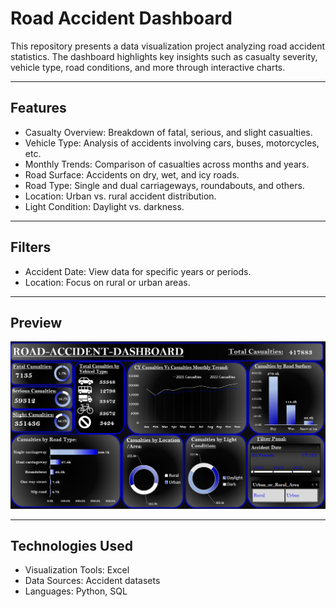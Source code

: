 # Road Accident Dashboard

This repository presents a data visualization project analyzing road accident statistics. The dashboard highlights key insights such as casualty severity, vehicle type, road conditions, and more through interactive charts.

---

## Features

- Casualty Overview: Breakdown of fatal, serious, and slight casualties.
- Vehicle Type: Analysis of accidents involving cars, buses, motorcycles, etc.
- Monthly Trends: Comparison of casualties across months and years.
- Road Surface: Accidents on dry, wet, and icy roads.
- Road Type: Single and dual carriageways, roundabouts, and others.
- Location: Urban vs. rural accident distribution.
- Light Condition: Daylight vs. darkness.

---

## Filters
- Accident Date: View data for specific years or periods.
- Location: Focus on rural or urban areas.

---

## Preview

![Road Accident Dashboard](Screenshot%202024-11-28%20221657.png)

---

## Technologies Used
- Visualization Tools: Excel
- Data Sources: Accident datasets
- Languages: Python, SQL


